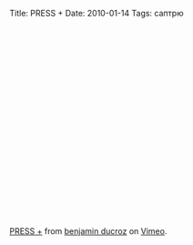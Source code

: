 Title: PRESS +
Date: 2010-01-14
Tags: саптрю

<div class="text"><p><object width="601" height="338"><param name="allowfullscreen" value="true"></param><param name="allowscriptaccess" value="always"></param><param name="movie" value="http://vimeo.com/moogaloop.swf?clip_id=7671867&amp;server=vimeo.com&amp;show_title=1&amp;show_byline=1&amp;show_portrait=0&amp;color=00ADEF&amp;fullscreen=1"></param><embed src="http://vimeo.com/moogaloop.swf?clip_id=7671867&amp;server=vimeo.com&amp;show_title=1&amp;show_byline=1&amp;show_portrait=0&amp;color=00ADEF&amp;fullscreen=1" type="application/x-shockwave-flash" allowfullscreen="true" allowscriptaccess="always" width="601" height="338"></embed></object></p><p><a href="http://vimeo.com/7671867">PRESS +</a> from <a href="http://vimeo.com/user1619228">benjamin ducroz</a> on <a href="http://vimeo.com">Vimeo</a>.</p></div>